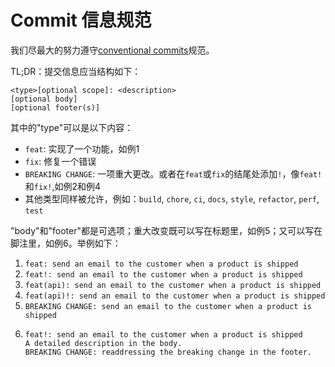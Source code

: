 # Commit 信息规范
我们尽最大的努力遵守[conventional commits](https://www.conventionalcommits.org/zh-hans/v1.0.0/#概述)规范。

TL;DR：提交信息应当结构如下：

```
<type>[optional scope]: <description>
[optional body]
[optional footer(s)]
```

其中的"type"可以是以下内容：

- `feat`: 实现了一个功能，如例1
- `fix`: 修复一个错误
- `BREAKING CHANGE`: 一项重大更改。或者在`feat`或`fix`的结尾处添加`!`，像`feat!`和`fix!`,如例2和例4
- 其他类型同样被允许，例如：`build`, `chore`, `ci`, `docs`, `style`, `refactor`, `perf`, `test`

"body"和"footer"都是可选项；重大改变既可以写在标题里，如例5；又可以写在脚注里，如例6。举例如下：

1. `feat: send an email to the customer when a product is shipped`
2. `feat!: send an email to the customer when a product is shipped`
3. `feat(api): send an email to the customer when a product is shipped`
4. `feat(api)!: send an email to the customer when a product is shipped`
5. `BREAKING CHANGE: send an email to the customer when a product is shipped`
6. ```
   feat!: send an email to the customer when a product is shipped
   A detailed description in the body.
   BREAKING CHANGE: readdressing the breaking change in the footer.
   ```
<!-- todo -->
